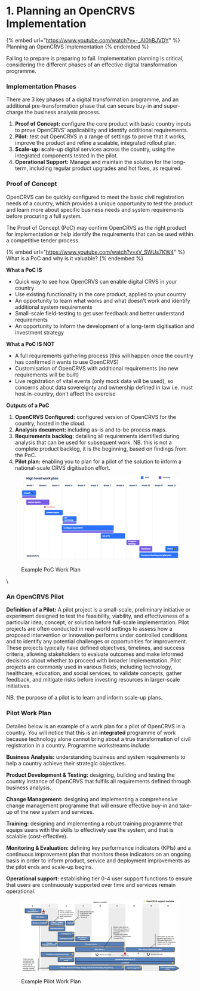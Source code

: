 # 1. Planning an OpenCRVS Implementation

{% embed url="https://www.youtube.com/watch?v=-_Al0hBJVDY" %}
Planning an OpenCRVS Implementation
{% endembed %}

Failing to prepare is preparing to fail. Implementation planning is critical, considering the different phases of an effective digital transformation programme.

### Implementation Phases

There are 3 key phases of a digital transformation programme, and an additional pre-transformation phase that can secure buy-in and super-charge the business analysis process.

1. **Proof of Concept:** configure the core product with basic country inputs to prove OpenCRVS’ applicability and identify additional requirements.
2. **Pilot:** test out OpenCRVS in a range of settings to prove that it works, improve the product and refine a scalable, integrated rollout plan.
3. **Scale-up: s**cale-up digital services across the country, using the integrated components tested in the pilot.
4. **Operational Support:** Manage and maintain the solution for the long-term, including regular product upgrades and hot fixes, as required.

### Proof of Concept

OpenCRVS can be quickly configured to meet the basic civil registration needs of a country, which provides a unique opportunity to test the product and learn more about specific business needs and system requirements before procuring a full system.

The Proof of Concept (PoC) may confirm OpenCRVS as the right product for implementation or help identify the requirements that can be used within a competitive tender process.

{% embed url="https://www.youtube.com/watch?v=xV_SWUs7KW4" %}
What is a PoC and why is it valuable?
{% endembed %}

**What a PoC IS**

* Quick way to see how OpenCRVS can enable digital CRVS in your country
* Use existing functionality in the core product, applied to your country
* An opportunity to learn what works and what doesn’t work and identify additional system requirements
* Small-scale field-testing to get user feedback and better understand requirements
* An opportunity to inform the development of a long-term digitisation and investment strategy

**What a PoC IS NOT**

* A full requirements gathering process (this will happen once the country has confirmed it wants to use OpenCRVS)
* Customisation of OpenCRVS with additional requirements (no new requirements will be built)
* Live registration of vital events (only mock data will be used), so concerns about data sovereignty and ownership defined in law i.e. must host in-country, don't affect the exercise

**Outputs of a PoC**

1. **OpenCRVS Configured:** configured version of OpenCRVS for the country, hosted in the cloud.
2. **Analysis document:** including as-is and to-be process maps.
3. **Requirements backlog:** detailing all requirements identified during analysis that can be used for subsequent work. NB. this is not a complete product backlog, it is the beginning, based on findings from the PoC.
4. **Pilot plan:** enabling you to plan for a pilot of the solution to inform a national-scale CRVS digitisation effort.

<figure><img src="../.gitbook/assets/PoC.JPG" alt=""><figcaption><p>Example PoC Work Plan</p></figcaption></figure>

\\

### An OpenCRVS Pilot

**Definition of a Pilot:** A pilot project is a small-scale, preliminary initiative or experiment designed to test the feasibility, viability, and effectiveness of a particular idea, concept, or solution before full-scale implementation. Pilot projects are often conducted in real-world settings to assess how a proposed intervention or innovation performs under controlled conditions and to identify any potential challenges or opportunities for improvement. These projects typically have defined objectives, timelines, and success criteria, allowing stakeholders to evaluate outcomes and make informed decisions about whether to proceed with broader implementation. Pilot projects are commonly used in various fields, including technology, healthcare, education, and social services, to validate concepts, gather feedback, and mitigate risks before investing resources in larger-scale initiatives.

NB. the purpose of a pilot is to learn and inform scale-up plans.

### Pilot Work Plan

Detailed below is an example of a work plan for a pilot of OpenCRVS in a country. You will notice that this is an **integrated** programme of work because technology alone cannot bring about a true transformation of civil registration in a country. Programme workstreams include:

**Business Analysis:** understanding business and system requirements to help a country achieve their strategic objectives.

**Product Development & Testing:** designing, building and testing the country instance of OpenCRVS that fulfils all requirements defined through business analysis.

**Change Management:** designing and implementing a comprehensive change management programme that will ensure effective buy-in and take-up of the new system and services.

**Training:** designing and implementing a robust training programme that equips users with the skills to effectively use the system, and that is scalable (cost-effective).

**Monitoring & Evaluation:** defining key performance indicators (KPIs) and a continuous improvement plan that monitors these indicators on an ongoing basis in order to inform product, service and deployment improvements as the pilot ends and scale-up begins.

**Operational support:** establishing tier 0-4 user support functions to ensure that users are continuously supported over time and services remain operational.

<figure><img src="../.gitbook/assets/Implementation Plan (1).JPG" alt=""><figcaption><p>Example Pilot Work Plan</p></figcaption></figure>
